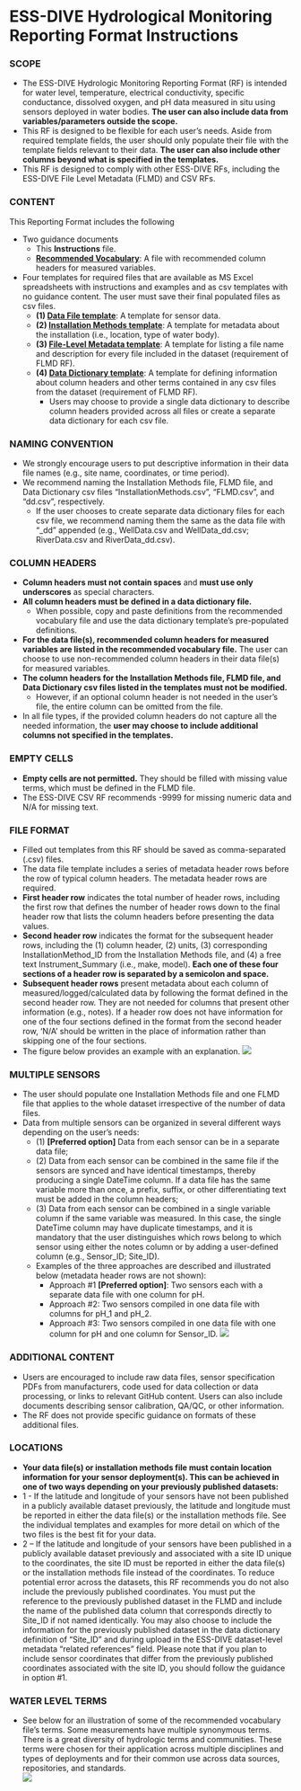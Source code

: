# ESS-DIVE Hydrological Monitoring Reporting Format Instructions

### SCOPE 
* The ESS-DIVE Hydrologic Monitoring Reporting Format (RF) is intended for water level, temperature, electrical conductivity, specific conductance, dissolved oxygen, and pH data measured in situ using sensors deployed in water bodies. **The user can also include data from variables/parameters outside the scope.**
* This RF is designed to be flexible for each user’s needs. Aside from required template fields, the user should only populate their file with the template fields relevant to their data. **The user can also include other columns beyond what is specified in the templates.**
* This RF is designed to comply with other ESS-DIVE RFs, including the ESS-DIVE File Level Metadata (FLMD) and CSV RFs.  

### CONTENT
This Reporting Format includes the following 
* Two guidance documents
  * This **Instructions** file.
  * **[Recommended Vocabulary](HydroRF_RecommendedVocabulary.md)**: A file with recommended column headers for measured variables.
* Four templates for required files that are available as MS Excel spreadsheets with instructions and examples and as csv templates with no  guidance content. The user must save their final populated files as csv files.
  * **(1) [Data File template](https://github.com/ess-dive-community/essdive-hydrologic-monitoring/blob/main/templates/HydroRF_Template_DataFile.xlsx)**: A template for sensor data. 
  * **(2) [Installation Methods template](https://github.com/ess-dive-community/essdive-hydrologic-monitoring/blob/main/templates/HydroRF_Template_InstallationMethods.xlsx)**: A template for metadata about the installation (i.e., location, type of water body).
  * **(3) [File-Level Metadata template](https://github.com/ess-dive-community/essdive-hydrologic-monitoring/blob/main/templates/HydroRF_Template_FLMD.xlsx)**: A template for listing a file name and description for every file included in the dataset (requirement of FLMD RF). 
  * **(4) [Data Dictionary template](https://github.com/ess-dive-community/essdive-hydrologic-monitoring/blob/main/templates/HydroRF_Template_dd.xlsx)**: A template for defining information about column headers and other terms contained in any csv files from the dataset (requirement of FLMD RF).
    *  Users may choose to provide a single data dictionary to describe column headers provided across all files or create a separate data dictionary for each csv file.

### NAMING CONVENTION
* We strongly encourage users to put descriptive information in their data file names (e.g., site name, coordinates, or time period). 
* We recommend naming the Installation Methods file, FLMD file, and Data Dictionary csv files “InstallationMethods.csv”, “FLMD.csv”, and “dd.csv”, respectively.
  * If the user chooses to create separate data dictionary files for each csv  file, we recommend naming them the same as the data file with “_dd” appended (e.g., WellData.csv and WellData_dd.csv; RiverData.csv and RiverData_dd.csv).

### COLUMN HEADERS
* **Column headers must not contain spaces** and **must use only underscores** as special characters.
* **All column headers must be defined in a data dictionary file.** 
  * When possible, copy and paste definitions from the recommended vocabulary file and use the data dictionary template’s pre-populated definitions.
* **For the data file(s), recommended column headers for measured variables are listed in the recommended vocabulary file.** The user can choose to use non-recommended column headers in their data file(s) for measured variables.
* **The column headers for  the Installation Methods file, FLMD file, and Data Dictionary csv files listed in the templates must not be modified.** 
  * However, if an optional column header is not needed in the user’s file, the entire column can be omitted from the file. 
* In all file types, if the provided column headers do not capture all the needed information, the **user may choose to include additional columns not specified in the templates.** 

### EMPTY CELLS
* **Empty cells are not permitted.** They should be filled with missing value terms, which must be defined in the FLMD file. 
* The ESS-DIVE CSV RF recommends -9999 for missing numeric data and N/A for missing text. 

### FILE FORMAT
* Filled out templates from this RF should be saved as comma-separated (.csv) files.
* The data file template includes a series of metadata header rows before the row of typical column headers. The metadata header rows are required. 
 * **First header row** indicates the total number of header rows, including the first row that defines the number of header rows down to the final header row that lists the column headers before presenting the data values. 
 * **Second header row** indicates the format for the subsequent header rows, including the (1) column header, (2) units, (3) corresponding InstallationMethod_ID from the Installation Methods file, and (4) a free text Instrument_Summary (i.e., make, model). **Each one of these four sections of a header row is separated by a semicolon and space.**
 * **Subsequent header rows** present metadata about each column of measured/logged/calculated data by following the format defined in the second header row. They are not needed for columns that present other information (e.g., notes). If a header row does not have information for one of the four sections defined in the format from the second header row, ‘N/A’ should be written in the place of information rather than skipping one of the four  sections. 
 * The figure below provides an example with an explanation. 
![](.gitbook/assets/Graphic_Instructions_HeaderRows.png)

### MULTIPLE SENSORS
* The user should populate one Installation Methods file and one FLMD file that applies to the whole dataset irrespective of the number of data files. 
* Data from multiple sensors can be organized in several different ways depending on the user’s needs: 
  * (1) **[Preferred option]** Data from each sensor can be in a separate data file; 
  * (2) Data from each sensor can be combined in the same file if the sensors are synced and have identical timestamps, thereby producing a single DateTime column. If a data file has the same variable more than once, a prefix, suffix, or other differentiating text must be added in the column headers; 
  * (3) Data from each sensor can be combined in a single variable column if the same variable was measured. In this case, the single DateTime column may have duplicate timestamps, and it is mandatory that the user distinguishes which rows belong to which sensor using either the notes column or by adding a user-defined column (e.g., Sensor_ID; Site_ID). 
  * Examples of the three approaches are described and illustrated below (metadata header rows are not shown):
    * Approach #1 **[Preferred option]**: Two sensors each with a separate data file with one column for pH.
    * Approach #2: Two sensors compiled in one data file with columns for pH_1 and pH_2.
    * Approach #3: Two sensors compiled in one data file with one column for pH and one column for Sensor_ID.
![](.gitbook/assets/Graphic_Instructions_FileOrganization.png)

### ADDITIONAL CONTENT
* Users are encouraged to include raw data files, sensor specification PDFs from manufacturers, code used for data collection or data processing, or links to relevant GitHub content. Users can also include documents describing sensor calibration, QA/QC, or other information.
* The RF does not provide specific guidance on formats of these additional files.

### LOCATIONS
* **Your data file(s) or installation methods file must contain location information for your sensor deployment(s). This can be achieved in one of two ways depending on your previously published datasets:**
* 1 - If the latitude and longitude of your sensors have not been published in a publicly available dataset previously, the latitude and longitude must be reported in either the data file(s) or the installation methods file. See the individual templates and examples for more detail on which of the two files is the best fit for your data.
* 2 – If the latitude and longitude of your sensors have been published in a publicly available dataset previously and associated with a site ID unique to the coordinates, the site ID must be reported in either the data file(s) or the installation methods file instead of the coordinates. To reduce potential error across the datasets, this RF recommends you do not also include the previously published coordinates. You must put the reference to the previously published dataset in the FLMD and include the name of the published data column that corresponds directly to Site_ID if not named identically. You may also choose to include the information for the previously published dataset in the data dictionary definition of “Site_ID” and during upload in the ESS-DIVE dataset-level metadata “related references” field. Please note that if you plan to include sensor coordinates that differ from the previously published coordinates associated with the site ID, you should follow the guidance in option #1.

### WATER LEVEL TERMS
* See below for an illustration of some of the recommended vocabulary file’s terms. Some measurements have multiple synonymous terms. There is a great diversity of hydrologic terms and communities. These terms were chosen for their application across multiple disciplines and types of deployments and for their common use across data sources, repositories, and standards.  	 
![](.gitbook/assets/Graphic_RecommendedVocabulary_HydrologicTerms.png)
